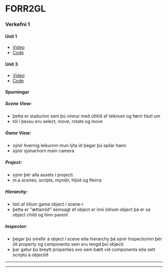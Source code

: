 # FORR2GL
### Verkefni 1
#### Unit 1
* [Video](https://youtu.be/9rKgey_is_8?si=nQRAE9zgP25H8NhI)
* [Code](code/verkefni1/Unit1)
#### Unit 3
* [Video](https://youtu.be/Q96G7RdibkE)
* [Code](code/verkefni1/Unit3)

#### Spurningar

##### Scene View:
* þetta er staðurinn sem þú vinnur með útlitið af leiknum og færir hluti um
* tól í þessu eru select, move, rotate og move
  
#####  Game View:
* sýnir hvernig leikurinn mun lýta út þegar þú spilar hann
* sýnir sjónarhorn main camera

##### Project:
* sýnir þér alla assets í projecti.
* m.a scenes, scripts, myndir, hljóð og fleirra
  
##### Hierarchy:
* listi af öllum game object í scene-i
* þetta er "ættarröð" semsagt ef object er inní öðrum object þá er sá object child og hinn parent
##### Inspector:
* þegar þú smellir á object í scene eða hierarchy þá sýnir Inspectorinn þér öll property og components sem eru tengd því objecti
* þar getur þú breytt properties svo sem bætt við components eða sett scriptu á objectið

---

---
